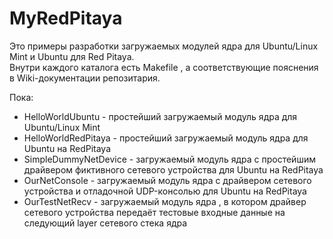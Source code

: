 # MyRedPitaya
  
Это примеры разработки загружаемых модулей ядра для Ubuntu/Linux Mint и Ubuntu для Red Pitaya.  
Внутри каждого каталога есть Makefile , а соответствующие пояснения в Wiki-документации репозитария.  
  
Пока:  
  
* HelloWorldUbuntu - простейший загружаемый модуль ядра для Ubuntu/Linux Mint  
* HelloWorldRedPitaya - простейший загружаемый модуль ядра для Ubuntu на RedPitaya  
* SimpleDummyNetDevice - загружаемый модуль ядра с простейшим драйвером фиктивного сетевого устройства для Ubuntu на RedPitaya  
* OurNetConsole - загружаемый модуль ядра с драйвером сетевого устройства и отладочной UDP-консолью для Ubuntu на RedPitaya  
* OurTestNetRecv - загружаемый модуль ядра , в котором драйвер сетевого устройства передаёт тестовые входные данные на следующий layer сетевого стека ядра  



